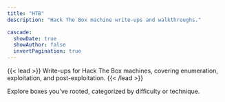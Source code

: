 ```yaml
---
title: "HTB"
description: "Hack The Box machine write-ups and walkthroughs."

cascade:
  showDate: true
  showAuthor: false
  invertPagination: true
---
```


{{< lead >}}
Write-ups for Hack The Box machines, covering enumeration, exploitation, and post-exploitation.
{{< /lead >}}

Explore boxes you've rooted, categorized by difficulty or technique.
